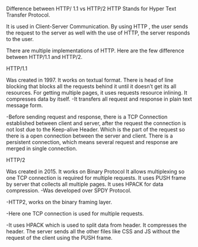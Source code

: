 Difference between HTTP/ 1.1 vs HTTP/2
 HTTP Stands for Hyper Text Transfer Protocol.

It is used in Client-Server Communication. By using HTTP , the user sends the request to the server as well with the use of HTTP,  the server responds to the user.

There are multiple implementations of HTTP. Here are the few difference between HTTP/1.1 and HTTP/2.



HTTP/1.1 

Was created in 1997.
It works on textual format.
There is head of line blocking that blocks all the requests behind it until it doesn’t get its all resources.
For getting multiple pages, it uses requests resource inlining.
It compresses data by itself.
-It transfers all request and response in plain text message form. 

-Before sending request and response, there is a TCP Connection established between client and server, after the request the connection is not lost due to the Keep-alive Header. Which is the part of the request so there is a open connection between the server and client. There is a persistent connection, which means several request and response are merged in single connection.







HTTP/2

Was created in 2015.
It works on Binary Protocol
It allows multiplexing so one TCP connection is required for multiple requests.
It uses PUSH frame by server that collects all multiple pages.
It uses HPACK for data compression.
-Was developed over SPDY Protocol.

-HTTP2, works on the binary framing layer.

-Here one TCP connection is used for multiple requests.

-It uses HPACK which is used to split data from header. It compresses the header. The server sends all the other files like CSS and JS without the request of the client using the PUSH frame.